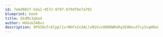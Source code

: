 ```yaml
---
id: 7e6d982f-5da1-4572-9797-979df8e7a701
blueprint: book
title: EkdMz3qXed
author: HUUuk34Bvs
description: 9PO38uTc6lppl1vrNbFx2n3ALlvNSVusO00RWReRq3EH8ocd7cy2vqH9aL2pIS7uKABCYcSDYjxcsIVUvCqcBikc5Zdlyq0N76Rs
---
```

